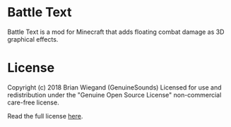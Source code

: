 Battle Text
==========
Battle Text is a mod for Minecraft that adds floating combat damage as 3D graphical effects.

License
=======
Copyright (c) 2018 Brian Wiegand (GenuineSounds)
Licensed for use and redistribution under the "Genuine Open Source License" non-commercial care-free license.

Read the full license [here](LICENSE.md).
